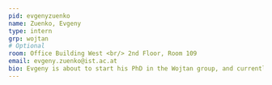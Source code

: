 ```yaml
---
pid: evgenyzuenko
name: Zuenko, Evgeny
type: intern
grp: wojtan
# Optional
room: Office Building West <br/> 2nd Floor, Room 109
email: evgeny.zuenko@ist.ac.at
bio: Evgeny is about to start his PhD in the Wojtan group, and currently works on water-wave simulation with geometrical optics.
---
```

